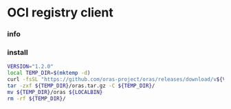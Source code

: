 # OCI registry client

### info

### install
```sh
VERSION="1.2.0"
local TEMP_DIR=$(mktemp -d)
curl -fsSL "https://github.com/oras-project/oras/releases/download/v${VERSION}/oras_${VERSION}_linux_amd64.tar.gz" -o ${TEMP_DIR}/oras.tar.gz
tar -zxf ${TEMP_DIR}/oras.tar.gz -C ${TEMP_DIR}/
mv ${TEMP_DIR}/oras ${LOCALBIN}
rm -rf ${TEMP_DIR}/
```
